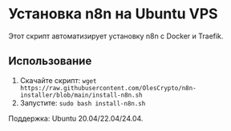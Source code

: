 # Установка n8n на Ubuntu VPS

Этот скрипт автоматизирует установку n8n с Docker и Traefik.

## Использование
1. Скачайте скрипт: `wget https://raw.githubusercontent.com/OlesCrypto/n8n-installer/blob/main/install-n8n.sh`
2. Запустите: `sudo bash install-n8n.sh`

Поддержка: Ubuntu 20.04/22.04/24.04.
